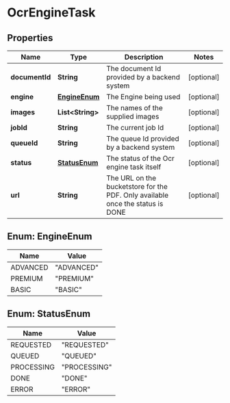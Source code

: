 
# OcrEngineTask

## Properties
Name | Type | Description | Notes
------------ | ------------- | ------------- | -------------
**documentId** | **String** | The document Id provided by a backend system |  [optional]
**engine** | [**EngineEnum**](#EngineEnum) | The Engine being used |  [optional]
**images** | **List&lt;String&gt;** | The names of the supplied images |  [optional]
**jobId** | **String** | The current job Id |  [optional]
**queueId** | **String** | The queue Id provided by a backend system |  [optional]
**status** | [**StatusEnum**](#StatusEnum) | The status of the Ocr engine task itself |  [optional]
**url** | **String** | The URL on the bucketstore for the PDF. Only available once the status is DONE |  [optional]


<a name="EngineEnum"></a>
## Enum: EngineEnum
Name | Value
---- | -----
ADVANCED | &quot;ADVANCED&quot;
PREMIUM | &quot;PREMIUM&quot;
BASIC | &quot;BASIC&quot;


<a name="StatusEnum"></a>
## Enum: StatusEnum
Name | Value
---- | -----
REQUESTED | &quot;REQUESTED&quot;
QUEUED | &quot;QUEUED&quot;
PROCESSING | &quot;PROCESSING&quot;
DONE | &quot;DONE&quot;
ERROR | &quot;ERROR&quot;



